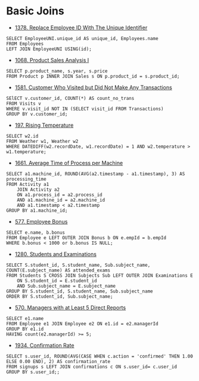 # Basic Joins

* [1378. Replace Employee ID With The Unique Identifier](https://leetcode.com/problems/replace-employee-id-with-the-unique-identifier/)

```
SELECT EmployeeUNI.unique_id AS unique_id, Employees.name
FROM Employees
LEFT JOIN EmployeeUNI USING(id);
```

* [1068. Product Sales Analysis I](https://leetcode.com/problems/product-sales-analysis-i/)

```
SELECT p.product_name, s.year, s.price
FROM Product p INNER JOIN Sales s ON p.product_id = s.product_id;
```

* [1581. Customer Who Visited but Did Not Make Any Transactions](https://leetcode.com/problems/customer-who-visited-but-did-not-make-any-transactions/)

```
SElECT v.customer_id, COUNT(*) AS count_no_trans
FROM Visits v
WHERE v.visit_id NOT IN (SELECT visit_id FROM Transactions)
GROUP BY v.customer_id;
```

* [197. Rising Temperature](https://leetcode.com/problems/rising-temperature/)

```
SELECT w2.id
FROM Weather w1, Weather w2
WHERE DATEDIFF(w2.recordDate, w1.recordDate) = 1 AND w2.temperature > w1.temperature;
```

* [1661. Average Time of Process per Machine](https://leetcode.com/problems/average-time-of-process-per-machine/)

```
SELECT a1.machine_id, ROUND(AVG(a2.timestamp - a1.timestamp), 3) AS processing_time
FROM Activity a1
    JOIN Activity a2
    ON a1.process_id = a2.process_id
    AND a1.machine_id = a2.machine_id
    AND a1.timestamp < a2.timestamp
GROUP BY a1.machine_id;
```

* [577. Employee Bonus](https://leetcode.com/problems/employee-bonus/)

```
SELECT e.name, b.bonus
FROM Employee e LEFT OUTER JOIN Bonus b ON e.empId = b.empId
WHERE b.bonus < 1000 or b.bonus IS NULL;
```

* [1280. Students and Examinations](https://leetcode.com/problems/students-and-examinations/)

```
SELECT S.student_id, S.student_name, Sub.subject_name, COUNT(E.subject_name) AS attended_exams
FROM Students S CROSS JOIN Subjects Sub LEFT OUTER JOIN Examinations E
    ON S.student_id = E.student_id
    AND Sub.subject_name = E.subject_name
GROUP BY S.student_id, S.student_name, Sub.subject_name
ORDER BY S.student_id, Sub.subject_name;
```

* [570. Managers with at Least 5 Direct Reports](https://leetcode.com/problems/managers-with-at-least-5-direct-reports/)

```
SELECT e1.name
FROM Employee e1 JOIN Employee e2 ON e1.id = e2.managerId
GROUP BY e1.id
HAVING count(e2.managerId) >= 5;
```

* [1934. Confirmation Rate](https://leetcode.com/problems/confirmation-rate/)

```
SELECT s.user_id, ROUND(AVG(CASE WHEN c.action = 'confirmed' THEN 1.00 ELSE 0.00 END), 2) AS confirmation_rate
FROM signups s LEFT JOIN confirmations c ON s.user_id= c.user_id
GROUP BY s.user_id;;
```
